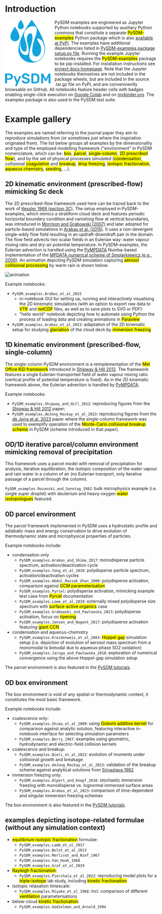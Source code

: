 # Introduction

<img align="left" src="https://raw.githubusercontent.com/open-atmos/PySDM/main/.github/pysdm_logo.svg" width=150 height=219 alt="pysdm logo" style="padding-right:1em">

PySDM examples are engineered as Jupyter Python notebooks supported by auxiliary Python commons
  that constitute a separate <mark>PySDM-examples</mark> Python package which is also
  <a href="https://pypi.org/p/PySDM-examples">available at PyPI</a>.
The examples have additional dependencies listed in
  <a href="https://github.com/open-atmos/PySDM/blob/main/examples/setup.py">PySDM-examples package setup.py file</a>.
Running the example Jupyter notebooks requires the <mark>PySDM-examples</mark> package to be pip-installed.
For installation instructions see [project docs homepage](https://open-atmos.github.io/PySDM).
Note that the Jupyter notebooks themselves are not included in the package wheels, but are included
  in the source .tar.gz file on PyPI, and are conveninently browsable on GitHub.
All notebooks feature header cells with badges enabling single-click execution on
  <a href="https://colab.research.google.com/">Google Colab</a> and on
  <a href="https://mybinder.org/">mybinder.org</a>.
The examples package is also used in the PySDM test suite.

# Example gallery

The examples are named referring to the journal paper they aim to reproduce simulations from
(or sometimes just where the inspiration originated from).
The list below groups all examples by the dimensionality and type of the employed modelling framework
("environment" in PySDM nomenclature, which can be: <mark>box</mark>, <mark>parcel</mark>,
<mark>single-column</mark>, <mark>2D prescribed flow</mark>), and by the set of physical processes simulated
(<mark>condensation</mark>, collisional <mark>coagulation</mark> and <mark>breakup</mark>,
<mark>drop freezing</mark>, <mark>isotopic fractionation</mark>, <mark>aqueous chemistry</mark>,
<mark>seeding</mark>, ...).

## 2D kinematic environment (prescribed-flow) mimicking Sc deck

The 2D prescribed-flow framework used here can be traced back to the work of
  <a href="https://doi.org/10.1007/978-1-935704-36-2_1">Kessler 1969 (section 3C)</a>.
  The setup employed in PySDM-examples, which mimics a stratiform cloud deck and features periodic horizontal boundary condition
    and vanishing flow at vertical boundaries, was introduced in <a href="https://doi.org/10.1175/JAS3980">Morrison and Grabowski (2007)</a>
    and later adopted for particle-based simulations in <a href="https://doi.org/10.5194/gmd-8-1677-2015">Arabas et al. (2015)</a>.
  It uses a non-devergent single-eddy flow field resulting in an updraft-downdraft pair in the domain.
  The flow field advects two scalar fields in an Eulerian way: water vapour mixing ratio
    and dry-air potential temperature.
  In PySDM-examples, the Eulerian advection is handled using the <a href="https://doi.org/10.21105/joss.03896">PyMPDATA</a> Numba-based
    implementation of the <a href="https://doi.org/10.1002/fld.1071">MPDATA numerical scheme of Smolarkiewicz (e.g., 2006)</a>.
  An animation depicting PySDM simulation capturing <mark>aerosol collisional processing</mark> by warm rain is shown below:

![animation](https://github.com/open-atmos/PySDM/wiki/files/kinematic_2D_example.gif)

Example notebooks:
- `PySDM_examples.Arabas_et_al_2015`
  - in-notebook GUI for setting up, running and interactively visualising the 2D kinematic simulations (with an option to export raw data to <mark>VTK</mark> and <mark>netCDF</mark> files, as well as to save plots to SVG or PDF):
  - "hello world" notebook depicting how to automate using Python the process of loading data and creating animations in <mark>Paraview</mark>
- `PySDM_examples.Arabas_et_al_2023`: adaptation of the 2D kinematic setup for studying <mark>glaciation</mark> of the cloud deck by <mark>immersion freezing</mark>

## 1D kinematic environment (prescribed-flow, single-column)

The single-column PySDM environment is a reimplementation of the <mark>Met Office KiD framework</mark>
  introduced in <a href="https://doi.org/10.1002/qj.1913">Shipway & Hill 2012</a>.
The framework features a single Eulerian-transported field of water vapour mixing ratio
  (vertical profile of potential temperature is fixed).
As in the 2D kinematic framework above, the Eulerian advection is handled by
  <a href="https://open-atmos.github.io/PyMPDATA/">PyMPDATA</a>.

Example notebooks:
- `PySDM_examples.Shipway_and_Hill_2012`: reproducing figures from the <a href="https://doi.org/10.1002/qj.1913">Shipway & Hill 2012</a> paper;
- `PySDM_examples.deJong_Mackay_et_al_2023`: reproducing figures from the <a href="https://doi.org/10.5194/gmd-16-4193-2023">de Jong et al. 2023</a> paper where the single-column
   framework was used to exemplify operation of the <mark>Monte-Carlo collisional breakup scheme</mark> in PySDM (scheme introduced in that paper).

## OD/1D iterative parcel/column environment mimicking removal of precipitation

This framework uses a parcel model with removal of precipitation for analysis,
iterative equilibration, the isotopic composition of the water vapour and
rain water in a column of air (no Eulerian transport, only iterative passage of a parcel through the column).

`PySDM_examples.Rozanski_and_Sonntag_1982`: bulk microphysics example (i.e. single super droplet) with
deuterium and heavy-oxygen <mark>water isotopologues</mark> featured.

## 0D parcel environment

The parcel framework implemented in PySDM uses a hydrostatic profile and adiabatic mass and energy conservation
  to drive evolution of thermodynamic state and microphysical properties of particles.

Example notebooks include:
- condensation only
  - `PySDM_examples.Arabas_and_Shima_2017`: monodisperse particle spectrum, activation/deactivation cycle
  - `PySDM_examples.Yang_et_al_2018`: polydisperse particle spectrum, activation/deactivation cycles
  - `PySDM_examples.Abdul_Razzak_Ghan_2000`: polydisperse activation, comparison against <mark>GCM parameterisation</mark>
  - `PySDM_examples.Pyrcel`: polydisperse activation, mimicking example test case from <mark>Pyrcel</mark> documentation
  - `PySDM_examples.Lowe_et_al_2019`: externally mixed polydisperse size spectrum with <mark>surface-active organics</mark> case
  - `PySDM_examples.Grabowski_and_Pawlowska_2023`: polydisperse activation, focus on <mark>ripening</mark>
  - `PySDM_examples.Jensen_and_Nugent_2017`: polydisperse activation featuring <mark>giant CCN</mark>
- condensation and aqueous-chemistry
  - `PySDM_examples.Kreidenweis_et_al_2003`: <mark>Hoppel gap</mark> simulation setup (i.e. depiction of evolution of aerosol mass spectrum from a monomodal to bimodal due to aqueous‐phase SO2 oxidation)
  - `PySDM_examples.Jaruga_and_Pawlowska_2018`: exploration of numerical convergence using the above Hoppel-gap simulation setup

The parcel environment is also featured in the <a href="https://open-atmos.github.io/PySDM/PySDM.html#tutorials">PySDM tutorials</a>.

## 0D box environment

The box environment is void of any spatial or thermodynamic context, it constitutes the most basic framework.

Example notebooks include:

- coalescence only:
  - `PySDM_examples.Shima_et_al_2009`: using <mark>Golovin additive kernel</mark> for comparison against analytic solution, featuring interactive in-notebook interface for selecting simulation parameters
  - `PySDM_examples.Berry_1967`: examples using geometric, hydrodynamic and electric-field collision kernels
- coalescence and breakup:
  - `PySDM_examples.Bieli_et_al_2022`: evolution of moments under collisional growth and breakage
  - `PySDM_examples.deJong_Mackay_et_al_2023`: validation of the breakup scheme against analytical solutions from <a href="https://doi.org/10.1175/1520-0469(1982)039%3C1317:ASMOPC%3E2.0.CO;2">Srivastava 1982</a>
- immersion freezing only:
  - `PySDM_examples.Alpert_and_Knopf_2016`: stochastic immersion freezing with monodisperse vs. lognormal immersed surface areas
  - `PySDM_examples.Arabas_et_al_2023`: comparison of time-dependent and singular immersion freezing schemes

The box environment is also featured in the <a href="https://open-atmos.github.io/PySDM/PySDM.html#tutorials">PySDM tutorials</a>.

## examples depicting isotope-related formulae (without any simulation context)
- <mark>equilibrium isotopic fractionation</mark> formulae:
  - `PySDM_examples.Lamb_et_al_2017`
  - `PySDM_examples.Bolot_et_al_2013`
  - `PySDM_examples.Merlivat_and_Nief_1967`
  - `PySDM_examples.Van_Hook_1968`
  - `PySDM_examples.Graf_et_al_2019`
- <mark>Rayleigh fractionation</mark>:
  - `PySDM_examples.Pierchala_et_al_2022`: reproducing model plots for a <mark>triple-isotope</mark> lab study, including <mark>kinetic fractionation</mark>
- isotopic relaxation timescale:
  - `PySDM_examples.Miyake_et_al_1968`: incl. comparison of different <mark>ventilation</mark> parameterisations
- below-cloud <mark>kinetic fractionation</mark>:
  - `PySDM_examples.Gedzelman_and_Arnold_1994`
